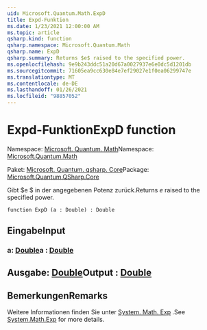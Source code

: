 ```yaml
---
uid: Microsoft.Quantum.Math.ExpD
title: Expd-Funktion
ms.date: 1/23/2021 12:00:00 AM
ms.topic: article
qsharp.kind: function
qsharp.namespace: Microsoft.Quantum.Math
qsharp.name: ExpD
qsharp.summary: Returns $e$ raised to the specified power.
ms.openlocfilehash: 9e9b243ddc51a20d67a0027937e6e0dc5d1201db
ms.sourcegitcommit: 71605ea9cc630e84e7ef29027e1f0ea06299747e
ms.translationtype: MT
ms.contentlocale: de-DE
ms.lasthandoff: 01/26/2021
ms.locfileid: "98857052"
---
```

# <a name="expd-function"></a><span data-ttu-id="40001-102">Expd-Funktion</span><span class="sxs-lookup"><span data-stu-id="40001-102">ExpD function</span></span>

<span data-ttu-id="40001-103">Namespace: [Microsoft. Quantum. Math](xref:Microsoft.Quantum.Math)</span><span class="sxs-lookup"><span data-stu-id="40001-103">Namespace: [Microsoft.Quantum.Math](xref:Microsoft.Quantum.Math)</span></span>

<span data-ttu-id="40001-104">Paket: [Microsoft. Quantum. qsharp. Core](https://nuget.org/packages/Microsoft.Quantum.QSharp.Core)</span><span class="sxs-lookup"><span data-stu-id="40001-104">Package: [Microsoft.Quantum.QSharp.Core](https://nuget.org/packages/Microsoft.Quantum.QSharp.Core)</span></span>


<span data-ttu-id="40001-105">Gibt $e $ in der angegebenen Potenz zurück.</span><span class="sxs-lookup"><span data-stu-id="40001-105">Returns $e$ raised to the specified power.</span></span>

```qsharp
function ExpD (a : Double) : Double
```


## <a name="input"></a><span data-ttu-id="40001-106">Eingabe</span><span class="sxs-lookup"><span data-stu-id="40001-106">Input</span></span>

### <a name="a--double"></a><span data-ttu-id="40001-107">a: [Double](xref:microsoft.quantum.lang-ref.double)</span><span class="sxs-lookup"><span data-stu-id="40001-107">a : [Double](xref:microsoft.quantum.lang-ref.double)</span></span>





## <a name="output--double"></a><span data-ttu-id="40001-108">Ausgabe: [Double](xref:microsoft.quantum.lang-ref.double)</span><span class="sxs-lookup"><span data-stu-id="40001-108">Output : [Double](xref:microsoft.quantum.lang-ref.double)</span></span>



## <a name="remarks"></a><span data-ttu-id="40001-109">Bemerkungen</span><span class="sxs-lookup"><span data-stu-id="40001-109">Remarks</span></span>

<span data-ttu-id="40001-110">Weitere Informationen finden Sie unter [System. Math. Exp](https://docs.microsoft.com/dotnet/api/system.math.exp) .</span><span class="sxs-lookup"><span data-stu-id="40001-110">See [System.Math.Exp](https://docs.microsoft.com/dotnet/api/system.math.exp) for more details.</span></span>